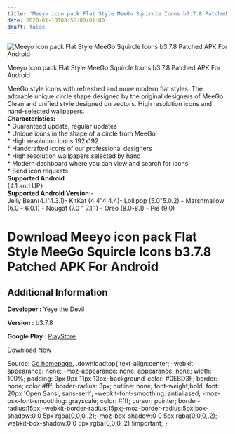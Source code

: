 ```yaml
---
title: 'Meeyo icon pack Flat Style MeeGo Squircle Icons b3.7.8 Patched APK For Android'
date: 2020-01-13T08:56:00+01:00
draft: false
---
```


![Meeyo icon pack Flat Style MeeGo Squircle Icons b3.7.8 Patched APK For Android](https://i1.wp.com/apkhome.net/wp-content/uploads/2020/01/Meeyo-icon-pack-Flat-Style-MeeGo-Squircle-Icons-b3.7.8-Patched.png "Meeyo icon pack Flat Style MeeGo Squircle Icons b3.7.8 Patched APK For Android")

  

Meeyo icon pack Flat Style MeeGo Squircle Icons b3.7.8 Patched APK For Android

MeeGo style icons with refreshed and more modern flat styles. The adorable unique circle shape designed by the original designers of MeeGo. Clean and unified style designed on vectors. High resolution icons and hand-selected wallpapers.  
**Characteristics:**  
\* Guaranteed update, regular updates  
\* Unique icons in the shape of a circle from MeeGo  
\* High resolution icons 192x192  
\* Handcrafted icons of our professional designers  
\* High resolution wallpapers selected by hand  
\* Modern dashboard where you can view and search for icons  
\* Send icon requests  
**Supported Android**  
{4.1 and UP}  
**Supported Android Version**:-  
Jelly Bean(4.1"4.3.1)- KitKat (4.4"4.4.4)- Lollipop (5.0"5.0.2) - Marshmallow (6.0 - 6.0.1) - Nougat (7.0 " 7.1.1) - Oreo (8.0-8.1) - Pie (9.0)

Download Meeyo icon pack Flat Style MeeGo Squircle Icons b3.7.8 Patched APK For Android
=======================================================================================

Additional Information
----------------------

**Developer :** Yeye the Devil

**Version :** b3.7.8

**Google Play :** [PlayStore](https://play.google.com/store/apps/details?id=com.yeyebbc.play.meeye.isflat)

  

[Download Now](https://store4app.co/post/meeyo-icon-pack-flat-style-meego-squircle-icons-b3-7-8-patched-apk-for-android_1578851171)

  
Source: [Go homepage.](https://store4app.co/post/meeyo-icon-pack-flat-style-meego-squircle-icons-b3-7-8-patched-apk-for-android_1578851171) .downloadtop{ text-align:center; -webkit-appearance: none; -moz-appearance: none; appearance: none; width: 100%; padding: 9px 9px 11px 13px; background-color: #0EBD3F; border: none; color:#fff; border-radius: 3px; outline: none; font-weight;bold; font: 20px 'Open Sans', sans-serif; -webkit-font-smoothing: antialiased; -moz-osx-font-smoothing: grayscale; color: #fff; cursor: pointer; border-radius:15px;-webkit-border-radius:15px;-moz-border-radius:5px;box-shadow:0 0 5px rgba(0,0,0,.2);-moz-box-shadow:0 0 5px rgba(0,0,0,.2);-webkit-box-shadow:0 0 5px rgba(0,0,0,.2) !important; }